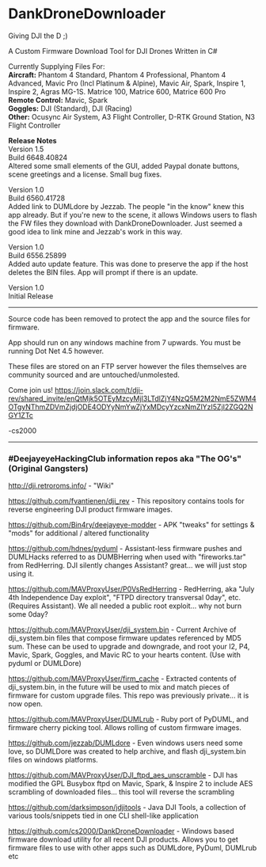 # DankDroneDownloader
Giving DJI the D ;)

A Custom Firmware Download Tool for DJI Drones Written in C#

Currently Supplying Files For:<br>
**Aircraft:** Phantom 4 Standard, Phantom 4 Professional, Phantom 4 Advanced, Mavic Pro (Incl Platinum & Alpine), Mavic Air, Spark, Inspire 1, Inspire 2, Agras MG-1S. Matrice 100, Matrice 600, Matrice 600 Pro<br>
**Remote Control:** Mavic, Spark<br>
**Goggles:** DJI (Standard), DJI (Racing)<br>
**Other:** Ocusync Air System, A3 Flight Controller, D-RTK Ground Station, N3 Flight Controller<br>

**Release Notes**<br>
Version 1.5 <br>
Build 6648.40824 <br>
Altered some small elements of the GUI, added Paypal donate buttons, scene greetings and a license. Small bug fixes.

Version 1.0 <br>
Build 6560.41728 <br>
Added link to DUMLdore by Jezzab. The people "in the know" knew this app already. But if you're new to the scene, it allows Windows users to flash the FW files they download with DankDroneDownloader. Just seemed a good idea to link mine and Jezzab's work in this way.

Version 1.0 <br>
Build 6556.25899 <br>
Added auto update feature. This was done to preserve the app if the host deletes the BIN files. App will prompt if there is an update.

Version 1.0 <br>
Initial Release


---

Source code has been removed to protect the app and the source files for firmware.

App should run on any windows machine from 7 upwards. You must be running Dot Net 4.5 however.

These files are stored on an FTP server however the files themselves are community sourced and are untouched/unmolested.

Come join us!
https://join.slack.com/t/dji-rev/shared_invite/enQtMjk5OTEyMzcyMjI3LTdlZjY4NzQ5M2M2NmE5ZWM4OTgyNThmZDVmZjdjODE4ODYyNmYwZjYxMDcyYzcxNmZlYzI5ZjI2ZGQ2NGY1ZTc

-cs2000

---

### #DeejayeyeHackingClub information repos aka "The OG's" (Original Gangsters)

http://dji.retroroms.info/ - "Wiki"

https://github.com/fvantienen/dji_rev - This repository contains tools for reverse engineering DJI product firmware images.

https://github.com/Bin4ry/deejayeye-modder - APK "tweaks" for settings & "mods" for additional / altered functionality

https://github.com/hdnes/pyduml - Assistant-less firmware pushes and DUMLHacks referred to as DUMBHerring when used with "fireworks.tar" from RedHerring. DJI silently changes Assistant? great... we will just stop using it.

https://github.com/MAVProxyUser/P0VsRedHerring - RedHerring, aka "July 4th Independence Day exploit", "FTPD directory transversal 0day", etc. (Requires Assistant). We all needed a public root exploit... why not burn some 0day?

https://github.com/MAVProxyUser/dji_system.bin - Current Archive of dji_system.bin files that compose firmware updates referenced by MD5 sum. These can be used to upgrade and downgrade, and root your I2, P4, Mavic, Spark, Goggles, and Mavic RC to your hearts content. (Use with pyduml or DUMLDore)

https://github.com/MAVProxyUser/firm_cache - Extracted contents of dji_system.bin, in the future will be used to mix and match pieces of firmware for custom upgrade files. This repo was previously private... it is now open.

https://github.com/MAVProxyUser/DUMLrub - Ruby port of PyDUML, and firmware cherry picking tool. Allows rolling of custom firmware images.

https://github.com/jezzab/DUMLdore - Even windows users need some love, so DUMLDore was created to help archive, and flash dji_system.bin files on windows platforms.

https://github.com/MAVProxyUser/DJI_ftpd_aes_unscramble - DJI has modified the GPL Busybox ftpd on Mavic, Spark, & Inspire 2 to include AES scrambling of downloaded files... this tool will reverse the scrambling

https://github.com/darksimpson/jdjitools - Java DJI Tools, a collection of various tools/snippets tied in one CLI shell-like application

https://github.com/cs2000/DankDroneDownloader - Windows based firmware download utility for all recent DJI products. Allows you to get firmware files to use with other apps such as DUMLdore, PyDuml, DUMLrub etc
